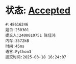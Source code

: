 # 状态: [Accepted](http://xzmdsa.openjudge.cn/2025hw3/solution/48616246/)

```
#:48616246
题目:250301
提交人:2400010751 陈佳鸿
内存:3572kB
时间:45ms
语言:Python3
提交时间:2025-03-18 16:24:07
```

